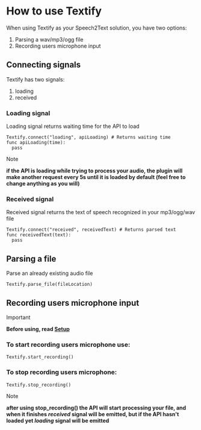 # How to use Textify

When using Textify as your Speech2Text solution, you have two options:
1) Parsing a wav/mp3/ogg file
2) Recording users microphone input

## Connecting signals
Textify has two signals:
1) loading
2) received

### Loading signal
Loading signal returns waiting time for the API to load
```GDScript
Textify.connect("loading", apiLoading) # Returns waiting time
func apiLoading(time):
  pass
```
> [!NOTE]
>**if the API is loading while trying to process your audio, the plugin will make another request every 5s until it is loaded by default (feel free to change anything as you will)**
### Received signal
Received signal returns the text of speech recognized in your mp3/ogg/wav file
```GDScript
Textify.connect("received", receivedText) # Returns parsed text
func receivedText(text):
  pass
```

## Parsing a file
Parse an already existing audio file
```GDScript
Textify.parse_file(fileLocation)
```



## Recording users microphone input
> [!IMPORTANT]
>**Before using, read [Setup](https://github.com/LeoClose/Textify/blob/main/docs/setup.md)**
### To start recording users microphone use:
```GDScript
Textify.start_recording()
```
### To stop recording users microphone:
```GDScript
Textify.stop_recording()
```
> [!NOTE]
>**after using stop_recording() the API will start processing your file, and when it finishes *received* signal will be emitted, but if the API hasn't loaded yet *loading* signal will be emitted**
